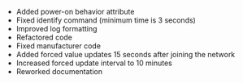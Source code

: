 
- Added power-on behavior attribute
- Fixed identify command (minimum time is 3 seconds)
- Improved log formatting
- Refactored code
- Fixed manufacturer code
- Added forced value updates 15 seconds after joining the network
- Increased forced update interval to 10 minutes
- Reworked documentation